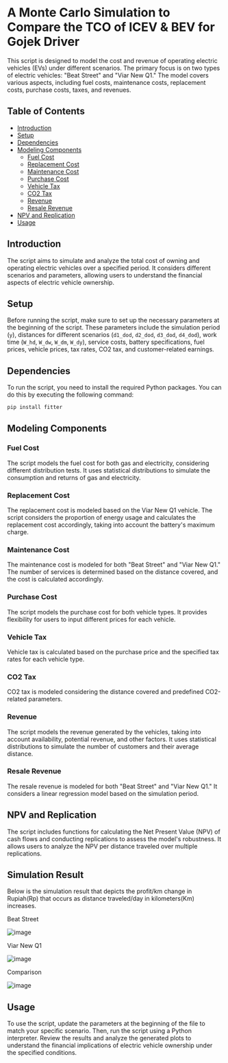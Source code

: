 # A Monte Carlo Simulation to Compare the TCO of ICEV & BEV for Gojek Driver

This script is designed to model the cost and revenue of operating electric vehicles (EVs) under different scenarios. The primary focus is on two types of electric vehicles: "Beat Street" and "Viar New Q1." The model covers various aspects, including fuel costs, maintenance costs, replacement costs, purchase costs, taxes, and revenues.

## Table of Contents

- [Introduction](#introduction)
- [Setup](#setup)
- [Dependencies](#dependencies)
- [Modeling Components](#modeling-components)
  - [Fuel Cost](#fuel-cost)
  - [Replacement Cost](#replacement-cost)
  - [Maintenance Cost](#maintenance-cost)
  - [Purchase Cost](#purchase-cost)
  - [Vehicle Tax](#vehicle-tax)
  - [CO2 Tax](#co2-tax)
  - [Revenue](#revenue)
  - [Resale Revenue](#resale-revenue)
- [NPV and Replication](#npv-and-replication)
- [Usage](#usage)

## Introduction

The script aims to simulate and analyze the total cost of owning and operating electric vehicles over a specified period. It considers different scenarios and parameters, allowing users to understand the financial aspects of electric vehicle ownership.

## Setup

Before running the script, make sure to set up the necessary parameters at the beginning of the script. These parameters include the simulation period (`y`), distances for different scenarios (`d1_dod`, `d2_dod`, `d3_dod`, `d4_dod`), work time (`W_hd`, `W_dw`, `W_dm`, `W_dy`), service costs, battery specifications, fuel prices, vehicle prices, tax rates, CO2 tax, and customer-related earnings.

## Dependencies

To run the script, you need to install the required Python packages. You can do this by executing the following command:

```bash
pip install fitter
```

## Modeling Components

### Fuel Cost

The script models the fuel cost for both gas and electricity, considering different distribution tests. It uses statistical distributions to simulate the consumption and returns of gas and electricity.

### Replacement Cost

The replacement cost is modeled based on the Viar New Q1 vehicle. The script considers the proportion of energy usage and calculates the replacement cost accordingly, taking into account the battery's maximum charge.

### Maintenance Cost

The maintenance cost is modeled for both "Beat Street" and "Viar New Q1." The number of services is determined based on the distance covered, and the cost is calculated accordingly.

### Purchase Cost

The script models the purchase cost for both vehicle types. It provides flexibility for users to input different prices for each vehicle.

### Vehicle Tax

Vehicle tax is calculated based on the purchase price and the specified tax rates for each vehicle type.

### CO2 Tax

CO2 tax is modeled considering the distance covered and predefined CO2-related parameters.

### Revenue

The script models the revenue generated by the vehicles, taking into account availability, potential revenue, and other factors. It uses statistical distributions to simulate the number of customers and their average distance.

### Resale Revenue

The resale revenue is modeled for both "Beat Street" and "Viar New Q1." It considers a linear regression model based on the simulation period.

## NPV and Replication

The script includes functions for calculating the Net Present Value (NPV) of cash flows and conducting replications to assess the model's robustness. It allows users to analyze the NPV per distance traveled over multiple replications.

## Simulation Result
Below is the simulation result that depicts the profit/km change in Rupiah(Rp) that occurs as distance traveled/day in kilometers(Km) increases.

Beat Street

![image](https://github.com/maheswarawidiatna/A-Monte-Carlo-Simulation-to-Compare-the-TCO-of-ICEV-and-BEV-for-Gojek-Driver/assets/94330691/937076e7-9e4a-424f-9fe8-95750fea1dda)

Viar New Q1

![image](https://github.com/maheswarawidiatna/A-Monte-Carlo-Simulation-to-Compare-the-TCO-of-ICEV-and-BEV-for-Gojek-Driver/assets/94330691/c1b091ea-0c01-4b5d-a745-ef2e20aa1869)

Comparison

![image](https://github.com/maheswarawidiatna/A-Monte-Carlo-Simulation-to-Compare-the-TCO-of-ICEV-and-BEV-for-Gojek-Driver/assets/94330691/8352950a-2ea3-4a90-9166-e1ef14ea2af5)


## Usage

To use the script, update the parameters at the beginning of the file to match your specific scenario. Then, run the script using a Python interpreter. Review the results and analyze the generated plots to understand the financial implications of electric vehicle ownership under the specified conditions.
